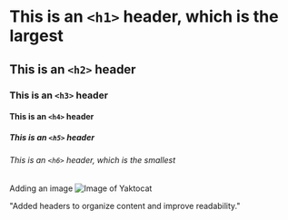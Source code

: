 # This is an `<h1>` header, which is the largest

## This is an `<h2>` header
### This is an `<h3>` header
#### This is an `<h4>` header
##### This is an `<h5>` header
###### This is an `<h6>` header, which is the smallest

Adding an image 
![Image of Yaktocat](https://octodex.github.com/images/yaktocat.png)












"Added headers to organize content and improve readability."
